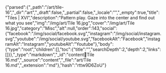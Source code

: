 {"parsed":{"_path":"/art/tile-16","_dir":"art","_draft":false,"_partial":false,"_locale":"","_empty":true,"title":"Tiles | XVI","description":"Pattern play. Gaze into the center and find out what you see","img":"/img/art/Tile 16.jpg","cover":"/img/art/Tile 16.jpg","category":"Misc","alt":null,"order":143,"social":{"facebook":"/img/social/facebook.svg","instagram":"/img/social/instagram.svg","youtube":"/img/social/youtube.svg","facebookAlt":"Facebook","instagramAlt":"Instagram","youtubeAlt":"Youtube"},"body":{"type":"root","children":[],"toc":{"title":"","searchDepth":2,"depth":2,"links":[]}},"_type":"markdown","_id":"content:art:Tile 16.md","_source":"content","_file":"art/Tile 16.md","_extension":"md"},"hash":"rttw9D6ZoU"}